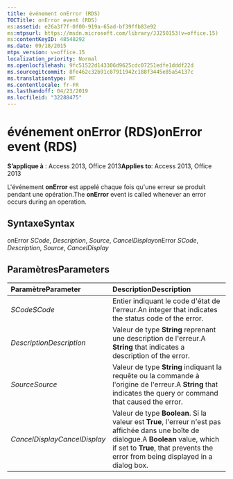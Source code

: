 ```yaml
---
title: événement onError (RDS)
TOCTitle: onError event (RDS)
ms:assetid: e26a3f7f-0f00-919a-65ad-bf39ffb83e92
ms:mtpsurl: https://msdn.microsoft.com/library/JJ250153(v=office.15)
ms:contentKeyID: 48548292
ms.date: 09/18/2015
mtps_version: v=office.15
localization_priority: Normal
ms.openlocfilehash: 9fc51522d143306d9625cdc07251edfe1dddf22d
ms.sourcegitcommit: 8fe462c32b91c87911942c188f3445e85a54137c
ms.translationtype: MT
ms.contentlocale: fr-FR
ms.lasthandoff: 04/23/2019
ms.locfileid: "32288475"
---
```

# <a name="onerror-event-rds"></a><span data-ttu-id="3706d-102">événement onError (RDS)</span><span class="sxs-lookup"><span data-stu-id="3706d-102">onError event (RDS)</span></span>

<span data-ttu-id="3706d-103">**S’applique à** : Access 2013, Office 2013</span><span class="sxs-lookup"><span data-stu-id="3706d-103">**Applies to**: Access 2013, Office 2013</span></span>

<span data-ttu-id="3706d-104">L'événement **onError** est appelé chaque fois qu'une erreur se produit pendant une opération.</span><span class="sxs-lookup"><span data-stu-id="3706d-104">The **onError** event is called whenever an error occurs during an operation.</span></span>

## <a name="syntax"></a><span data-ttu-id="3706d-105">Syntaxe</span><span class="sxs-lookup"><span data-stu-id="3706d-105">Syntax</span></span>

<span data-ttu-id="3706d-106">onError *SCode*, *Description*, *Source*, *CancelDisplay*</span><span class="sxs-lookup"><span data-stu-id="3706d-106">onError *SCode*, *Description*, *Source*, *CancelDisplay*</span></span>

## <a name="parameters"></a><span data-ttu-id="3706d-107">Paramètres</span><span class="sxs-lookup"><span data-stu-id="3706d-107">Parameters</span></span>

|<span data-ttu-id="3706d-108">Paramètre</span><span class="sxs-lookup"><span data-stu-id="3706d-108">Parameter</span></span>|<span data-ttu-id="3706d-109">Description</span><span class="sxs-lookup"><span data-stu-id="3706d-109">Description</span></span>|
|:--------|:----------|
|<span data-ttu-id="3706d-110">*SCode*</span><span class="sxs-lookup"><span data-stu-id="3706d-110">*SCode*</span></span> |<span data-ttu-id="3706d-111">Entier indiquant le code d'état de l'erreur.</span><span class="sxs-lookup"><span data-stu-id="3706d-111">An integer that indicates the status code of the error.</span></span>|
|<span data-ttu-id="3706d-112">*Description*</span><span class="sxs-lookup"><span data-stu-id="3706d-112">*Description*</span></span> |<span data-ttu-id="3706d-113">Valeur de type **String** reprenant une description de l'erreur.</span><span class="sxs-lookup"><span data-stu-id="3706d-113">A **String** that indicates a description of the error.</span></span>|
|<span data-ttu-id="3706d-114">*Source*</span><span class="sxs-lookup"><span data-stu-id="3706d-114">*Source*</span></span> |<span data-ttu-id="3706d-115">Valeur de type **String** indiquant la requête ou la commande à l'origine de l'erreur.</span><span class="sxs-lookup"><span data-stu-id="3706d-115">A **String** that indicates the query or command that caused the error.</span></span>|
|<span data-ttu-id="3706d-116">*CancelDisplay*</span><span class="sxs-lookup"><span data-stu-id="3706d-116">*CancelDisplay*</span></span> |<span data-ttu-id="3706d-117">Valeur de type **Boolean**. Si la valeur est **True**, l'erreur n'est pas affichée dans une boîte de dialogue.</span><span class="sxs-lookup"><span data-stu-id="3706d-117">A **Boolean** value, which if set to **True**, that prevents the error from being displayed in a dialog box.</span></span>|

